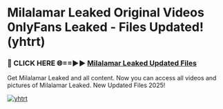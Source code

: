 # Milalamar Leaked Original Videos 0nlyFans Leaked - Files Updated! (yhtrt)

<h3>🔴 CLICK HERE 🌐==►► <a href="https://tinyurl.com/ms9xzufz" rel="nofollow">Milalamar Leaked Updated Files</a></h3>

Get Milalamar Leaked and all content. Now you can access all videos and pictures of Milalamar Leaked. New Updated Files 2025!

[![yhtrt](https://i.imgur.com/ppqm5kG.gif)](https://tinyurl.com/ms9xzufz)
